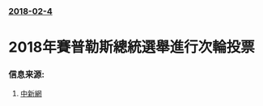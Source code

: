 ### [2018-02-4](/news/2018/02/4/index.md)

##### 
# 2018年賽普勒斯總統選舉進行次輪投票 




### 信息来源:

1. [中新網](http://www.chinanews.com/gj/2018/02-04/8440867.shtml)
